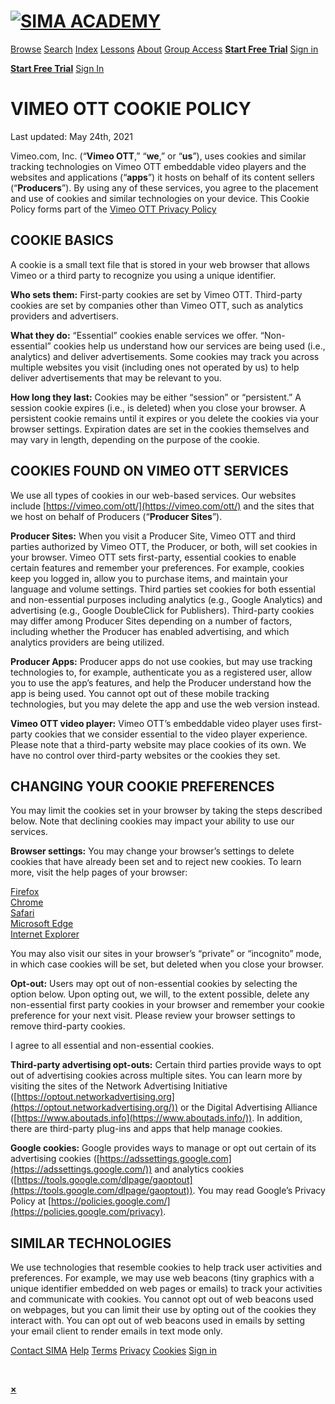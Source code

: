 [![SIMA ACADEMY](https://vhx.imgix.net/sima/assets/b27becb1-3a32-422e-b436-3f6fa8ccefac.png?fit=max&h=84&q=92&w=400)](https://www.simaacademy.tv/)
==================================================================================================================================================

[Browse](https://www.simaacademy.tv/browse) [Search](#) [Index](https://simaacademy.com/sima-index/) [Lessons](https://simaacademy.com/lesson-plan/) [About](https://simaacademy.com/) [Group Access](https://simaacademy.com/checkout) [**Start Free Trial**](https://www.simaacademy.tv/checkout/subscribe) [Sign in](https://www.simaacademy.tv/login)

[**Start Free Trial**](https://www.simaacademy.tv/checkout/subscribe) [Sign In](https://www.simaacademy.tv/login)

VIMEO OTT COOKIE POLICY
=======================

Last updated: May 24th, 2021

Vimeo.com, Inc. (“**Vimeo OTT**,” “**we**,” or “**us**”), uses cookies and similar tracking technologies on Vimeo OTT embeddable video players and the websites and applications (“**apps**”) it hosts on behalf of its content sellers (“**Producers**”). By using any of these services, you agree to the placement and use of cookies and similar technologies on your device. This Cookie Policy forms part of the [Vimeo OTT Privacy Policy](https://www.simaacademy.tv/privacy)

COOKIE BASICS
-------------

A cookie is a small text file that is stored in your web browser that allows Vimeo or a third party to recognize you using a unique identifier.

**Who sets them:** First-party cookies are set by Vimeo OTT. Third-party cookies are set by companies other than Vimeo OTT, such as analytics providers and advertisers.

**What they do:** “Essential” cookies enable services we offer. “Non-essential” cookies help us understand how our services are being used (i.e., analytics) and deliver advertisements. Some cookies may track you across multiple websites you visit (including ones not operated by us) to help deliver advertisements that may be relevant to you.

**How long they last:** Cookies may be either “session” or “persistent.” A session cookie expires (i.e., is deleted) when you close your browser. A persistent cookie remains until it expires or you delete the cookies via your browser settings. Expiration dates are set in the cookies themselves and may vary in length, depending on the purpose of the cookie.

COOKIES FOUND ON VIMEO OTT SERVICES
-----------------------------------

We use all types of cookies in our web-based services. Our websites include [https://vimeo.com/ott/](https://vimeo.com/ott/) and the sites that we host on behalf of Producers (“**Producer Sites**”).

**Producer Sites:** When you visit a Producer Site, Vimeo OTT and third parties authorized by Vimeo OTT, the Producer, or both, will set cookies in your browser. Vimeo OTT sets first-party, essential cookies to enable certain features and remember your preferences. For example, cookies keep you logged in, allow you to purchase items, and maintain your language and volume settings. Third parties set cookies for both essential and non-essential purposes including analytics (e.g., Google Analytics) and advertising (e.g., Google DoubleClick for Publishers). Third-party cookies may differ among Producer Sites depending on a number of factors, including whether the Producer has enabled advertising, and which analytics providers are being utilized.

**Producer Apps:** Producer apps do not use cookies, but may use tracking technologies to, for example, authenticate you as a registered user, allow you to use the app’s features, and help the Producer understand how the app is being used. You cannot opt out of these mobile tracking technologies, but you may delete the app and use the web version instead.

**Vimeo OTT video player:** Vimeo OTT’s embeddable video player uses first-party cookies that we consider essential to the video player experience. Please note that a third-party website may place cookies of its own. We have no control over third-party websites or the cookies they set.

CHANGING YOUR COOKIE PREFERENCES
--------------------------------

You may limit the cookies set in your browser by taking the steps described below. Note that declining cookies may impact your ability to use our services.

**Browser settings:** You may change your browser’s settings to delete cookies that have already been set and to reject new cookies. To learn more, visit the help pages of your browser:

[Firefox](https://support.mozilla.org/en-US/kb/cookies-information-websites-store-on-your-computer)  
[Chrome](https://support.google.com/chrome/bin/answer.py?hl=en&answer=95647)  
[Safari](https://support.apple.com/guide/safari/manage-cookies-and-website-data-sfri11471/mac)  
[Microsoft Edge](https://privacy.microsoft.com/en-us/windows-10-microsoft-edge-and-privacy)  
[Internet Explorer](https://support.microsoft.com/en-us/help/17442/windows-internet-explorer-delete-manage-cookies)

You may also visit our sites in your browser’s “private” or “incognito” mode, in which case cookies will be set, but deleted when you close your browser.

**Opt-out:** Users may opt out of non-essential cookies by selecting the option below. Upon opting out, we will, to the extent possible, delete any non-essential first party cookies in your browser and remember your cookie preference for your next visit. Please review your browser settings to remove third-party cookies.

  I agree to all essential and non-essential cookies.  

**Third-party advertising opt-outs:** Certain third parties provide ways to opt out of advertising cookies across multiple sites. You can learn more by visiting the sites of the Network Advertising Initiative ([https://optout.networkadvertising.org](https://optout.networkadvertising.org/)) or the Digital Advertising Alliance ([https://www.aboutads.info](https://www.aboutads.info/)). In addition, there are third-party plug-ins and apps that help manage cookies.

**Google cookies:** Google provides ways to manage or opt out certain of its advertising cookies ([https://adssettings.google.com](https://adssettings.google.com/)) and analytics cookies ([https://tools.google.com/dlpage/gaoptout](https://tools.google.com/dlpage/gaoptout)). You may read Google’s Privacy Policy at [https://policies.google.com/](https://policies.google.com/privacy).

SIMILAR TECHNOLOGIES
--------------------

We use technologies that resemble cookies to help track user activities and preferences. For example, we may use web beacons (tiny graphics with a unique identifier embedded on web pages or emails) to track your activities and communicate with cookies. You cannot opt out of web beacons used on webpages, but you can limit their use by opting out of the cookies they interact with. You can opt out of web beacons used in emails by setting your email client to render emails in text mode only.

[Contact SIMA](https://simaacademy.com/contact/) [Help](https://www.simaacademy.tv/help) [Terms](https://www.simaacademy.tv/tos) [Privacy](https://www.simaacademy.tv/privacy) [Cookies](https://www.simaacademy.tv/cookies) [Sign in](https://www.simaacademy.tv/login)

 

       

[**×**](#close)